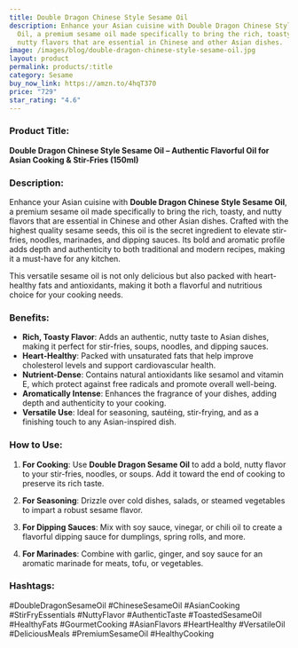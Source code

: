 ```yaml
---
title: Double Dragon Chinese Style Sesame Oil
description: Enhance your Asian cuisine with Double Dragon Chinese Style Sesame
  Oil, a premium sesame oil made specifically to bring the rich, toasty, and
  nutty flavors that are essential in Chinese and other Asian dishes.
image: /images/blog/double-dragon-chinese-style-sesame-oil.jpg
layout: product
permalink: products/:title
category: Sesame
buy_now_link: https://amzn.to/4hqT370
price: "729"
star_rating: "4.6"
---
```

### Product Title:
**Double Dragon Chinese Style Sesame Oil – Authentic Flavorful Oil for Asian Cooking & Stir-Fries (150ml)**

### Description:
Enhance your Asian cuisine with **Double Dragon Chinese Style Sesame Oil**, a premium sesame oil made specifically to bring the rich, toasty, and nutty flavors that are essential in Chinese and other Asian dishes. Crafted with the highest quality sesame seeds, this oil is the secret ingredient to elevate stir-fries, noodles, marinades, and dipping sauces. Its bold and aromatic profile adds depth and authenticity to both traditional and modern recipes, making it a must-have for any kitchen.

This versatile sesame oil is not only delicious but also packed with heart-healthy fats and antioxidants, making it both a flavorful and nutritious choice for your cooking needs.

### Benefits:
- **Rich, Toasty Flavor**: Adds an authentic, nutty taste to Asian dishes, making it perfect for stir-fries, soups, noodles, and dipping sauces.
- **Heart-Healthy**: Packed with unsaturated fats that help improve cholesterol levels and support cardiovascular health.
- **Nutrient-Dense**: Contains natural antioxidants like sesamol and vitamin E, which protect against free radicals and promote overall well-being.
- **Aromatically Intense**: Enhances the fragrance of your dishes, adding depth and authenticity to your cooking.
- **Versatile Use**: Ideal for seasoning, sautéing, stir-frying, and as a finishing touch to any Asian-inspired dish.

### How to Use:
1. **For Cooking**: Use **Double Dragon Sesame Oil** to add a bold, nutty flavor to your stir-fries, noodles, or soups. Add it toward the end of cooking to preserve its rich taste.
   
2. **For Seasoning**: Drizzle over cold dishes, salads, or steamed vegetables to impart a robust sesame flavor.

3. **For Dipping Sauces**: Mix with soy sauce, vinegar, or chili oil to create a flavorful dipping sauce for dumplings, spring rolls, and more.

4. **For Marinades**: Combine with garlic, ginger, and soy sauce for an aromatic marinade for meats, tofu, or vegetables.

### Hashtags:
#DoubleDragonSesameOil #ChineseSesameOil #AsianCooking #StirFryEssentials #NuttyFlavor #AuthenticTaste #ToastedSesameOil #HealthyFats #GourmetCooking #AsianFlavors #HeartHealthy #VersatileOil #DeliciousMeals #PremiumSesameOil #HealthyCooking
